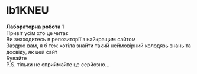 # lb1KNEU
<b>Лабораторна робота 1</b> <br>
Привіт усім хто це читає<br>
Ви знаходитесь в репозиторії з найкращим сайтом <br>
Заздрю вам, я б теж хотіла знайти такий неймовірний колодязь знань та досвіду, як цей сайт <br>
Бувайте <br>
P.S. тільки не сприймайте це серйозно... 
